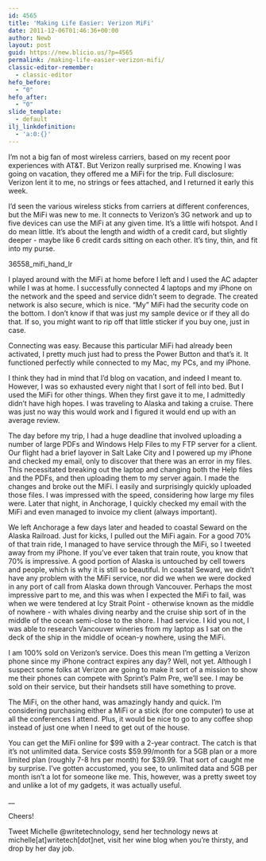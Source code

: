 ```yaml
---
id: 4565
title: 'Making Life Easier: Verizon MiFi'
date: 2011-12-06T01:46:36+00:00
author: Newb
layout: post
guid: https://new.blicio.us/?p=4565
permalink: /making-life-easier-verizon-mifi/
classic-editor-remember:
  - classic-editor
hefo_before:
  - "0"
hefo_after:
  - "0"
slide_template:
  - default
ilj_linkdefinition:
  - 'a:0:{}'
---
```

I’m not a big fan of most wireless carriers, based on my recent poor experiences with AT&T. But Verizon really surprised me. Knowing I was going on vacation, they offered me a MiFi for the trip. Full disclosure: Verizon lent it to me, no strings or fees attached, and I returned it early this week.

I’d seen the various wireless sticks from carriers at different conferences, but the MiFi was new to me. It connects to Verizon’s 3G network and up to five devices can use the MiFi at any given time. It’s a little wifi hotspot. And I do mean little. It’s about the length and width of a credit card, but slightly deeper - maybe like 6 credit cards sitting on each other. It’s tiny, thin, and fit into my purse.

36558\_mifi\_hand_lr

I played around with the MiFi at home before I left and I used the AC adapter while I was at home. I successfully connected 4 laptops and my iPhone on the network and the speed and service didn’t seem to degrade. The created network is also secure, which is nice. “My” MiFi had the security code on the bottom. I don’t know if that was just my sample device or if they all do that. If so, you might want to rip off that little sticker if you buy one, just in case.

Connecting was easy. Because this particular MiFi had already been activated, I pretty much just had to press the Power Button and that’s it. It functioned perfectly while connected to my Mac, my PCs, and my iPhone.

I think they had in mind that I’d blog on vacation, and indeed I meant to. However, I was so exhausted every night that I sort of fell into bed. But I used the MiFi for other things. When they first gave it to me, I admittedly didn’t have high hopes. I was traveling to Alaska and taking a cruise. There was just no way this would work and I figured it would end up with an average review.

The day before my trip, I had a huge deadline that involved uploading a number of large PDFs and Windows Help Files to my FTP server for a client. Our flight had a brief layover in Salt Lake City and I powered up my iPhone and checked my email, only to discover that there was an error in my files. This necessitated breaking out the laptop and changing both the Help files and the PDFs, and then uploading them to my server again. I made the changes and broke out the MiFi. I easily and surprisingly quickly uploaded those files. I was impressed with the speed, considering how large my files were. Later that night, in Anchorage, I quickly checked my email with the MiFi and even managed to invoice my client (always important).

We left Anchorage a few days later and headed to coastal Seward on the Alaska Railroad. Just for kicks, I pulled out the MiFi again. For a good 70% of that train ride, I managed to have service through the MiFi, so I tweeted away from my iPhone. If you’ve ever taken that train route, you know that 70% is impressive. A good portion of Alaska is untouched by cell towers and people, which is why it is still so beautiful. In coastal Seward, we didn’t have any problem with the MiFi service, nor did we when we were docked in any port of call from Alaska down through Vancouver. Perhaps the most impressive part to me, and this was when I expected the MiFi to fail, was when we were tendered at Icy Strait Point - otherwise known as the middle of nowhere - with whales diving nearby and the cruise ship sort of in the middle of the ocean semi-close to the shore. I had service. I kid you not, I was able to research Vancouver wineries from my laptop as I sat on the deck of the ship in the middle of ocean-y nowhere, using the MiFi.

I am 100% sold on Verizon’s service. Does this mean I’m getting a Verizon phone since my iPhone contract expires any day? Well, not yet. Although I suspect some folks at Verizon are going to make it sort of a mission to show me their phones can compete with Sprint’s Palm Pre, we’ll see. I may be sold on their service, but their handsets still have something to prove.

The MiFi, on the other hand, was amazingly handy and quick. I’m considering purchasing either a MiFi or a stick (for one computer) to use at all the conferences I attend. Plus, it would be nice to go to any coffee shop instead of just one when I need to get out of the house.

You can get the MiFi online for $99 with a 2-year contract. The catch is that it’s not unlimited data. Service costs $59.99/month for a 5GB plan or a more limited plan (roughly 7-8 hrs per month) for $39.99. That sort of caught me by surprise. I’ve gotten accustomed, you see, to unlimited data and 5GB per month isn’t a lot for someone like me. This, however, was a pretty sweet toy and unlike a lot of my gadgets, it was actually useful.

__

Cheers!

Tweet Michelle @writetechnology, send her technology news at michelle[at]writetech[dot]net, visit her wine blog when you’re thirsty, and drop by her day job.